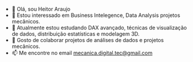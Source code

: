 - 👋 Olá, sou Heitor Araujo
- 👀 Estou interessado em Business Intelegence, Data Analysis projetos mecânicos.
- 🌱 Atualmente estou estudando DAX avançado, técnicas de visualização de dados, distribuição estatísticas e modelagem 3D.
- 💞️ Gosto de colaborar projetos de análises de dados e projetos mecânicos.
- 📫 Me encontre no email mecanica.digital.tec@gmail.com

<!---
HeitorSAraujo/HeitorSAraujo is a ✨ special ✨ repository because its `README.md` (this file) appears on your GitHub profile.
You can click the Preview link to take a look at your changes.
--->
